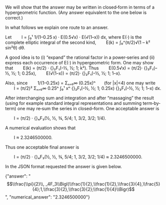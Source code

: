 We will show that the answer may be written in closed‐form in terms of a hypergeometric function. (Any answer equivalent to the one below is correct.)

In what follows we explain one route to an answer.

Let 
  I = ∫₀¹ 1/(1–0.25 x) · E(0.5√x) · E(√(1–x)) dx,
where E(·) is the complete elliptic integral of the second kind,
  E(k) = ∫₀^(π/2)√(1 – k² sin²θ) dθ.

A good idea is to (i) “expand” the rational factor in a power‐series and (ii) express each occurrence of E(·) in hypergeometric form. One may show that
  E(k) = (π/2) · {}₂F₁(–½, ½; 1; k²).
Thus
  E(0.5√x) = (π/2)· {}₂F₁(–½, ½; 1; 0.25x),
  E(√(1–x)) = (π/2)· {}₂F₁(–½, ½; 1; 1–x).

Also, since
  1/(1–0.25x) = Σₙ₌₀∞ (0.25x)ⁿ  (for |x|<4)
one may write
  I = (π/2)² Σₙ₌₀∞ 0.25ⁿ ∫₀¹ xⁿ {}₂F₁(–½, ½; 1; 0.25x) {}₂F₁(–½, ½; 1; 1–x) dx.

After interchanging sum and integration and after “massaging” the result (using for example standard integral representations and summing term‐by‐term) one may re‐sum the series in closed–form. One acceptable answer is

  I = (π/2) · {}₄F₃(½, ½, ¾, 5/4; 1, 3/2, 3/2; 1/4).

A numerical evaluation shows that

  I ≈ 2.3246500000.

Thus one acceptable final answer is

  I = (π/2) · {}₄F₃(½, ½, ¾, 5/4; 1, 3/2, 3/2; 1/4) ≈ 2.3246500000.

In the JSON format requested the answer is given below.

{"answer": "$$\\frac{\\pi}{2}\\, _4F_3\\Bigl(\\frac{1}{2},\\frac{1}{2},\\frac{3}{4},\\frac{5}{4};1,\\frac{3}{2},\\frac{3}{2};\\frac{1}{4}\\Bigr)$$", "numerical_answer": "2.3246500000"}